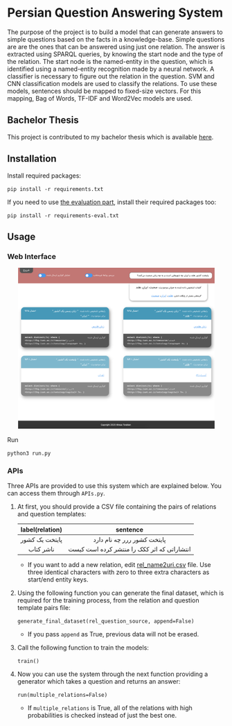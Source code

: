Persian Question Answering System
====================

The purpose of the project is to build a model that can generate answers to simple questions based on the facts in a knowledge-base. Simple questions are are the ones that can be answered using just one relation. The answer is extracted using SPARQL queries, by knowing the start node and the type of the relation. The start node is the named-entity in the question, which is identified using a named-entity recognition made by a neural network. A classifier is necessary to figure out the relation in the question. SVM and CNN classification models are used to classify the relations. To use these models, sentences should be mapped to fixed-size vectors. For this mapping, Bag of Words, TF-IDF and Word2Vec models are used.

## Bachelor Thesis

This project is contributed to my bachelor thesis which is available [here](docs/Thesis.pdf).

## Installation

Install required packages:
    
    pip install -r requirements.txt
    
If you need to use [the evaluation part](src/evaluation/), install their required packages too:

    pip install -r requirements-eval.txt

## Usage

### Web Interface

<p align="center" ><img src="docs/Thesis%20Latex/figures/interface/admin-double-multiple-new.png" data-canonical-src="docs/Thesis%20Latex/figures/interface/admin-double-multiple-new.png" width="90%" /> </p>

Run
    
    python3 run.py
    
### APIs

Three APIs are provided to use this system which are explained below. You can access them through `APIs.py`.

1. At first, you should provide a CSV file containing the pairs of relations and question templates:
    
    | label(relation) 	| sentence 	|
    | :-: | :-: |
    | پایتخت یک کشور | پایتخت کشور ررر چه نام دارد |
    | ناشر کتاب | انتشاراتی که اثر ککک را منتشر کرده است کیست |

    * If you want to add a new relation, edit [rel_name2uri.csv](src/master/dataset/rel_name2uri.csv) file. Use three identical characters with zero to three extra characters as start/end entity keys.
    
2. Using the following function you can generate the final dataset, which is required for the training process, from the relation and question template pairs file:

    ```
    generate_final_dataset(rel_question_source, append=False)
    ``` 

    * If you pass `append` as True, previous data will not be erased.

3. Call the following function to train the models:

    ```
    train()
    ``` 

4. Now you can use the system through the next function providing a generator which takes a question and returns an answer:

    ```
    run(multiple_relations=False)
    ``` 
    
    * If `multiple_relations` is True, all of the relations with high probabilities is checked instead of just the best one.
